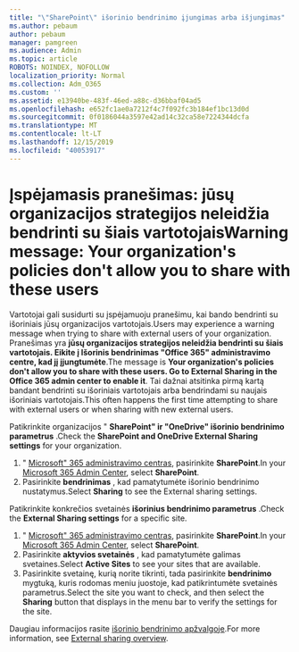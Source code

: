 ```yaml
---
title: "\"SharePoint\" išorinio bendrinimo įjungimas arba išjungimas"
ms.author: pebaum
author: pebaum
manager: pamgreen
ms.audience: Admin
ms.topic: article
ROBOTS: NOINDEX, NOFOLLOW
localization_priority: Normal
ms.collection: Adm_O365
ms.custom: ''
ms.assetid: e13940be-483f-46ed-a88c-d36bbaf04ad5
ms.openlocfilehash: e652fc1ae0a7212f4c7f092fc3b184ef1bc13d0d
ms.sourcegitcommit: 0f0186044a3597e42ad14c32ca58e7224344dcfa
ms.translationtype: MT
ms.contentlocale: lt-LT
ms.lasthandoff: 12/15/2019
ms.locfileid: "40053917"
---
```

# <a name="warning-message-your-organizations-policies-dont-allow-you-to-share-with-these-users"></a><span data-ttu-id="bd91e-102">Įspėjamasis pranešimas: jūsų organizacijos strategijos neleidžia bendrinti su šiais vartotojais</span><span class="sxs-lookup"><span data-stu-id="bd91e-102">Warning message: Your organization's policies don't allow you to share with these users</span></span>

<span data-ttu-id="bd91e-103">Vartotojai gali susidurti su įspėjamuoju pranešimu, kai bando bendrinti su išoriniais jūsų organizacijos vartotojais.</span><span class="sxs-lookup"><span data-stu-id="bd91e-103">Users may experience a warning message when trying to share with external users of your organization.</span></span> <span data-ttu-id="bd91e-104">Pranešimas yra **jūsų organizacijos strategijos neleidžia bendrinti su šiais vartotojais. Eikite į Išorinis bendrinimas "Office 365" administravimo centre, kad jį įjungtumėte**.</span><span class="sxs-lookup"><span data-stu-id="bd91e-104">The message is **Your organization's policies don't allow you to share with these users. Go to External Sharing in the Office 365 admin center to enable it**.</span></span> <span data-ttu-id="bd91e-105">Tai dažnai atsitinka pirmą kartą bandant bendrinti su išoriniais vartotojais arba bendrindami su naujais išoriniais vartotojais.</span><span class="sxs-lookup"><span data-stu-id="bd91e-105">This often happens the first time attempting to share with external users or when sharing with new external users.</span></span>

<span data-ttu-id="bd91e-106">Patikrinkite organizacijos " **SharePoint" ir "OneDrive" išorinio bendrinimo parametrus** .</span><span class="sxs-lookup"><span data-stu-id="bd91e-106">Check the **SharePoint and OneDrive External Sharing settings** for your organization.</span></span>

1. <span data-ttu-id="bd91e-107">" [Microsoft" 365 administravimo centras](https://admin.microsoft.com/AdminPortal/Home#/homepage">https://admin.microsoft.com/), pasirinkite **SharePoint**.</span><span class="sxs-lookup"><span data-stu-id="bd91e-107">In your [Microsoft 365 Admin Center](https://admin.microsoft.com/AdminPortal/Home#/homepage">https://admin.microsoft.com/), select **SharePoint**.</span></span>
3. <span data-ttu-id="bd91e-108">Pasirinkite **bendrinimas** , kad pamatytumėte išorinio bendrinimo nustatymus.</span><span class="sxs-lookup"><span data-stu-id="bd91e-108">Select **Sharing** to see the External sharing settings.</span></span>

<span data-ttu-id="bd91e-109">Patikrinkite konkrečios svetainės **išorinius bendrinimo parametrus** .</span><span class="sxs-lookup"><span data-stu-id="bd91e-109">Check the **External Sharing settings** for a specific site.</span></span>

1. <span data-ttu-id="bd91e-110">" [Microsoft" 365 administravimo centras](https://admin.microsoft.com/AdminPortal/Home#/homepage">https://admin.microsoft.com/), pasirinkite **SharePoint**.</span><span class="sxs-lookup"><span data-stu-id="bd91e-110">In your [Microsoft 365 Admin Center](https://admin.microsoft.com/AdminPortal/Home#/homepage">https://admin.microsoft.com/), select **SharePoint**.</span></span>
2. <span data-ttu-id="bd91e-111">Pasirinkite **aktyvios svetainės** , kad pamatytumėte galimas svetaines.</span><span class="sxs-lookup"><span data-stu-id="bd91e-111">Select **Active Sites** to see your sites that are available.</span></span>
3. <span data-ttu-id="bd91e-112">Pasirinkite svetainę, kurią norite tikrinti, tada pasirinkite **bendrinimo** mygtuką, kuris rodomas meniu juostoje, kad patikrintumėte svetainės parametrus.</span><span class="sxs-lookup"><span data-stu-id="bd91e-112">Select the site you want to check, and then select the **Sharing** button that displays in the menu bar to verify the settings for the site.</span></span>

<span data-ttu-id="bd91e-113">Daugiau informacijos rasite [išorinio bendrinimo apžvalgoje](https://docs.microsoft.com/sharepoint/external-sharing-overview).</span><span class="sxs-lookup"><span data-stu-id="bd91e-113">For more information, see [External sharing overview](https://docs.microsoft.com/sharepoint/external-sharing-overview).</span></span>